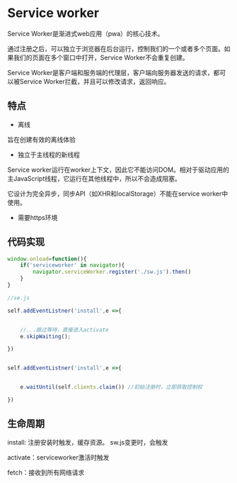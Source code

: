 # Service worker


Service Worker是渐进式web应用（pwa）的核心技术。

通过注册之后，可以独立于浏览器在后台运行，控制我们的一个或者多个页面。如果我们的页面在多个窗口中打开，Service Worker不会重复创建。

Service Worker是客户端和服务端的代理层，客户端向服务器发送的请求，都可以被Service Worker拦截，并且可以修改请求，返回响应。

## 特点

- 离线

旨在创建有效的离线体验

- 独立于主线程的新线程

Service worker运行在worker上下文，因此它不能访问DOM。相对于驱动应用的主JavaScript线程，它运行在其他线程中，所以不会造成阻塞。

它设计为完全异步，同步API（如XHR和localStorage）不能在service worker中使用。

- 需要https环境


## 代码实现

```js
window.onload=function(){
    if('serviceworker' in navigator){
        navigator.serviceWorker.register('./sw.js').then()
    }
}

//se.js

self.addEventListner('install',e =>{


    //...跳过等待，直接进入activate
    e.skipWaiting();

})


self.addEventListner('install',e =>{


    e.waitUntil(self.clients.claim()) //初始注册时，立即获取控制权

})
```

## 生命周期

install: 注册安装时触发，缓存资源。 sw.js变更时，会触发

activate：serviceworker激活时触发

fetch：接收到所有网络请求


